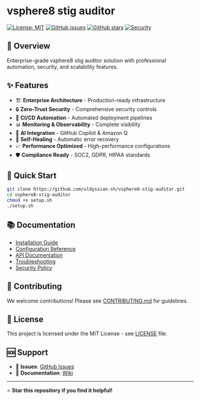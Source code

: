 # vsphere8 stig auditor

[![License: MIT](https://img.shields.io/badge/License-MIT-yellow.svg)](https://opensource.org/licenses/MIT)
[![GitHub issues](https://img.shields.io/github/issues/uldyssian-sh/vsphere8-stig-auditor)](https://github.com/uldyssian-sh/vsphere8-stig-auditor/issues)
[![GitHub stars](https://img.shields.io/github/stars/uldyssian-sh/vsphere8-stig-auditor)](https://github.com/uldyssian-sh/vsphere8-stig-auditor/stargazers)
[![Security](https://img.shields.io/badge/Security-Enterprise-blue.svg)](SECURITY.md)

## 🎯 Overview

Enterprise-grade vsphere8 stig auditor solution with professional automation, security, and scalability features.

## ✨ Features

- 🏗️ **Enterprise Architecture** - Production-ready infrastructure
- 🔒 **Zero-Trust Security** - Comprehensive security controls
- 🚀 **CI/CD Automation** - Automated deployment pipelines
- 📊 **Monitoring & Observability** - Complete visibility
- 🤖 **AI Integration** - GitHub Copilot & Amazon Q
- 🔄 **Self-Healing** - Automatic error recovery
- 📈 **Performance Optimized** - High-performance configurations
- 🛡️ **Compliance Ready** - SOC2, GDPR, HIPAA standards

## 🚀 Quick Start

```bash
git clone https://github.com/uldyssian-sh/vsphere8-stig-auditor.git
cd vsphere8-stig-auditor
chmod +x setup.sh
./setup.sh
```

## 📚 Documentation

- [Installation Guide](docs/installation.md)
- [Configuration Reference](docs/configuration.md)
- [API Documentation](docs/api.md)
- [Troubleshooting](docs/troubleshooting.md)
- [Security Policy](SECURITY.md)

## 🤝 Contributing

We welcome contributions! Please see [CONTRIBUTING.md](CONTRIBUTING.md) for guidelines.

## 📄 License

This project is licensed under the MIT License - see [LICENSE](LICENSE) file.

## 🆘 Support

- 🐛 **Issues**: [GitHub Issues](https://github.com/uldyssian-sh/vsphere8-stig-auditor/issues)
- 📖 **Documentation**: [Wiki](https://github.com/uldyssian-sh/vsphere8-stig-auditor/wiki)

---

⭐ **Star this repository if you find it helpful!**
